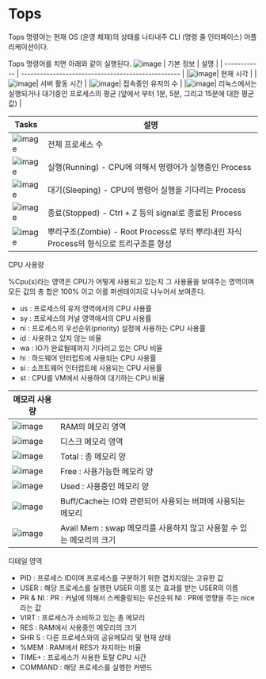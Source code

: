 # Tops
Tops 명령어는 현재 OS (운영 체재)의 상태를 나타내주 CLI (명령 줄 인터페이스) 어플리케이션이다.

Tops 명령어를 치면 아래와 같이 실행된다.
![image](https://github.com/dean8953/Helloworld_230522/assets/133843595/563fd9bd-4156-4593-83df-5ad9828f5b48)
| 기본 정보 | 설명 |
| ------------ | -------------------------------------------------- |
|![image](https://github.com/dean8953/Helloworld_230522/assets/133843595/6765bd37-08cb-4c60-bfc4-0d0bda0c812e)| 현재 시각 |
|![image](https://github.com/dean8953/Helloworld_230522/assets/133843595/517b812b-a9b8-4226-9704-171ee0945972)| 서버 활동 시간 |
|![image](https://github.com/dean8953/Helloworld_230522/assets/133843595/560576f2-f4dc-47df-9085-a829b10ec66f)| 접속중인 유저의 수 |
|![image](https://github.com/dean8953/Helloworld_230522/assets/133843595/77967a1b-944d-44bc-882a-4f735022cf13)| 리눅스에서는 실행되거나 대기중인 프로세스의 평균 (앞에서 부터 1분, 5분, 그리고 15분에 대한 평균값) |


| Tasks | 설명 |
| ------------ | -------------------------------------------------- |
|![image](https://github.com/dean8953/Helloworld_230522/assets/133843595/581bd6cc-6ab4-4b0d-a784-1cbf8bdbb065)| 전체 프로세스 수 |
|![image](https://github.com/dean8953/Helloworld_230522/assets/133843595/eee9f290-4750-48a6-9175-c43583f1e74b)| 실행(Running) - CPU에 의해서 명령어가 실행중인 Process |
|![image](https://github.com/dean8953/Helloworld_230522/assets/133843595/d0b4915c-0ee4-47f5-9000-6532144237d1)| 대기(Sleeping) - CPU의 명령어 실행을 기다리는 Process |
|![image](https://github.com/dean8953/Helloworld_230522/assets/133843595/b4e5c2fb-e5cc-44b1-80dd-2591559a6be1)| 종료(Stopped) - Ctrl + Z 등의 signal로 종료된 Process |
|![image](https://github.com/dean8953/Helloworld_230522/assets/133843595/f5f2e641-88cc-40ab-a33d-795679fe4c64)| 뿌리구조(Zombie) - Root Process로 부터 뿌리내린 자식 Process의 형식으로 트리구조를 형성

CPU 사용량

 %Cpu(s)라는 영역은 CPU가 어떻게 사용되고 있는지 그 사용율을 보여주는 영역이며 모든 값의 총 합은 100% 이고 이를 퍼센테이지로 나누어서 보여준다.
 
 * us : 프로세스의 유저 영역에서의 CPU 사용률
 * sy : 프로세스의 커널 영역에서의 CPU 사용률
 * ni : 프로세스의 우선순위(priority) 설정에 사용하는 CPU 사용률
 * id : 사용하고 있지 않는 비율
 * wa : IO가 완료될때까지 기다리고 있는 CPU 비율
 * hi : 하드웨어 인터럽트에 사용되는 CPU 사용률
 * si : 소프트웨어 인터럽트에 사용되는 CPU 사용률
 * st : CPU를 VM에서 사용하여 대기하는 CPU 비율

| 메모리 사용량 |  |
| ------------ | -------------------------------------------------- |
|![image](https://github.com/dean8953/Helloworld_230522/assets/133843595/05e37b71-84e8-4cc2-bccf-efd2a70618d8)| RAM의 메모리 영역 |
|![image](https://github.com/dean8953/Helloworld_230522/assets/133843595/11ebe076-bb13-4f6d-b921-04cf3bd40e20)| 디스크 메모리 영역 |
|![image](https://github.com/dean8953/Helloworld_230522/assets/133843595/d5499fe0-1197-4691-a7ad-f7befba6016d)| Total : 총 메모리 양 |
|![image](https://github.com/dean8953/Helloworld_230522/assets/133843595/3eea4cd6-bc0c-4ac8-b97d-efe84bfb2b0c)| Free : 사용가능한 메모리 양 |
|![image](https://github.com/dean8953/Helloworld_230522/assets/133843595/203298ea-ce26-499f-ba0d-e4b6df250be1)| Used : 사용중인 메모리 양 |
|![image](https://github.com/dean8953/Helloworld_230522/assets/133843595/72687629-0ed7-4b47-bc56-e9743d6ddda5)| Buff/Cache는 IO와 관련되어 사용되는 버퍼에 사용되는 메모리 |
|![image](https://github.com/dean8953/Helloworld_230522/assets/133843595/bd3721d0-c6ed-4d0a-b93a-d7a5a3331aa5)| Avail Mem : swap 메모리를 사용하지 않고 사용할 수 있는 메모리의 크기 |

디테일 영역

* PID :  프로세스 ID이며 프로세스를 구분하기 위한 겹치지않는 고유한 값
* USER : 해당 프로세스를 실행한 USER 이름 또는 효과를 받는 USER의 이름
* PR & NI : PR : 커널에 의해서 스케줄링되는 우선순위 NI : PR에 영향을 주는 nice라는 값
* VIRT : 프로세스가 소비하고 있는 총 메모리
* RES : RAM에서 사용중인 메모리의 크기
* SHR S : 다른 프로세스와의 공유메모리 및 현재 상태
* %MEM : RAM에서 RES가 차지하는 비율
* TIME+ : 프로세스가 사용한 토탈 CPU 시간
* COMMAND : 해당 프로세스를 실행한 커맨드

